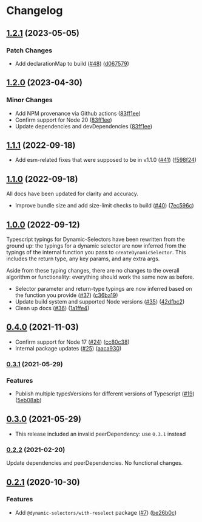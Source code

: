 # Changelog

## [1.2.1](https://github.com/spautz/dynamic-selectors/compare/v1.2.0...v1.2.1) (2023-05-05)

### Patch Changes

- Add declarationMap to build ([#48](https://github.com/spautz/dynamic-selectors/issues/48)) ([d067579](https://github.com/spautz/dynamic-selectors/commit/d0675791ce3c2278e8bdb3573500aab981527fab))

## [1.2.0](https://github.com/spautz/dynamic-selectors/compare/v1.1.1...v1.2.0) (2023-04-30)

### Minor Changes

- Add NPM provenance via Github actions ([83ff1ee](https://github.com/spautz/dynamic-selectors/commit/83ff1eefa9cd056fc8b8a317e3cac805507c101c))
- Confirm support for Node 20 ([83ff1ee](https://github.com/spautz/dynamic-selectors/commit/83ff1eefa9cd056fc8b8a317e3cac805507c101c))
- Update dependencies and devDependencies ([83ff1ee](https://github.com/spautz/dynamic-selectors/commit/83ff1eefa9cd056fc8b8a317e3cac805507c101c))

## [1.1.1](https://github.com/spautz/dynamic-selectors/compare/v1.1.0...v1.1.1) (2022-09-18)

- Add esm-related fixes that were supposed to be in v1.1.0 ([#41](https://github.com/spautz/dynamic-selectors/issues/41)) ([f598f24](https://github.com/spautz/dynamic-selectors/commit/f598f2469cb04aa1ca748d87292b39c10e5e7237))

## [1.1.0](https://github.com/spautz/dynamic-selectors/compare/v1.0.0...v1.1.0) (2022-09-18)

All docs have been updated for clarity and accuracy.

- Improve bundle size and add size-limit checks to build ([#40](https://github.com/spautz/dynamic-selectors/issues/40)) ([7ec596c](https://github.com/spautz/dynamic-selectors/commit/7ec596ca8a67e53db3e7074189a7731bce7ab501))

## [1.0.0](https://github.com/spautz/dynamic-selectors/compare/v0.4.0...v1.0.0) (2022-09-12)

Typescript typings for Dynamic-Selectors have been rewritten from the ground up: the typings for a dynamic selector are
now inferred from the typings of the internal function you pass to `createDynamicSelector`. This includes the return
type, any key params, and any extra args.

Aside from these typing changes, there are no changes to the overall algorithm or functionality: everything should work
the same now as before.

- Selector parameter and return-type typings are now inferred based on the function you
  provide ([#37](https://github.com/spautz/dynamic-selectors/issues/37)) ([c36ba19](https://github.com/spautz/dynamic-selectors/commit/c36ba19bfd964a05c6e6847184e6e1ec19eabc81))
- Update build system and supported Node
  versions ([#35](https://github.com/spautz/dynamic-selectors/issues/35)) ([42dfbc2](https://github.com/spautz/dynamic-selectors/commit/42dfbc2a7a856aaf82d400e08220d3f09c7c38b0))
- Clean up
  docs ([#36](https://github.com/spautz/dynamic-selectors/issues/36)) ([1a1ffe4](https://github.com/spautz/dynamic-selectors/commit/1a1ffe40c8e8efd672e3d11c2a4115dc3a1541e0))

## [0.4.0](https://github.com/spautz/dynamic-selectors/compare/v0.3.1...v0.4.0) (2021-11-03)

- Confirm support for Node 17 ([#24](https://github.com/spautz/dynamic-selectors/issues/24)) ([cc80c38](https://github.com/spautz/dynamic-selectors/commit/cc80c38afc70b42f5715a03e78507eba7aeb7b8f))
- Internal package updates ([#25](https://github.com/spautz/dynamic-selectors/issues/25)) ([aaca930](https://github.com/spautz/dynamic-selectors/commit/aaca93092391991deb4f630707d2ac3583c85a59))

### [0.3.1](https://github.com/spautz/dynamic-selectors/compare/v0.3.0...v0.3.1) (2021-05-29)

### Features

- Publish multiple typesVersions for different versions of Typescript ([#19](https://github.com/spautz/dynamic-selectors/issues/19)) ([5eb08ab](https://github.com/spautz/dynamic-selectors/commit/5eb08ab8d8c151d592aa90b59737f8f1060b74b6))

## [0.3.0](https://github.com/spautz/dynamic-selectors/compare/v0.2.1...v0.3.0) (2021-05-29)

- This release included an invalid peerDependency: use `0.3.1` instead

### [0.2.2](https://github.com/spautz/dynamic-selectors/compare/v0.2.1...v0.2.2) (2021-02-20)

Update dependencies and peerDependencies. No functional changes.

## [0.2.1](https://github.com/spautz/dynamic-selectors/compare/v0.1.0...v0.2.1) (2020-10-30)

### Features

- Add `@dynamic-selectors/with-reselect` package ([#7](https://github.com/spautz/dynamic-selectors/issues/7)) ([be26b0c](https://github.com/spautz/dynamic-selectors/commit/be26b0c95f7b0e7df3562d8b7bfc629dbebfbc46))
